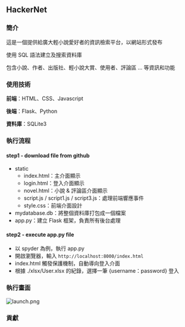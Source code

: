## HackerNet

### 簡介

這是一個提供給廣大輕小說愛好者的資訊檢索平台，以網站形式發布

使用 SQL 語法建立及搜索資料庫

包含小說、作者、出版社、輕小說大賞、使用者、評論區 ... 等資訊和功能

### 使用技術

**前端**：HTML、CSS、Javascript

**後端**：Flask、Python

**資料庫**：SQLite3

### 執行流程

#### step1 - download file from github

- static
  - index.html：主介面顯示
  - login.html：登入介面顯示
  - novel.html：小說 & 評論區介面顯示
  - script.js / script1.js / script3.js：處理前端響應事件
  - style.css：前端介面設計
- mydatabase.db：將整個資料庫打包成一個檔案
- app.py：建立 Flask 框架，負責所有後台處理

#### step2 - execute app.py file

- 以 spyder 為例，執行 app.py
- 開啟瀏覽器，輸入 `http://localhost:8000/index.html`
- index.html 觸發保護機制，自動導向登入介面
- 根據 ./xlsx/User.xlsx 的紀錄，選擇一筆 {username：password} 登入

### 執行畫面

![launch.png](./demo_img/launch.png)

### 貢獻
